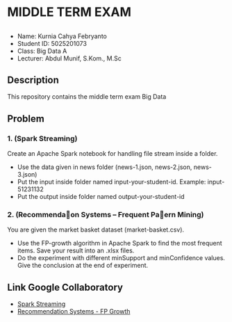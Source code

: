 # MIDDLE TERM EXAM
## 
- Name: Kurnia Cahya Febryanto
- Student ID: 5025201073
- Class: Big Data A
- Lecturer: Abdul Munif, S.Kom., M.Sc

## Description
This repository contains the middle term exam Big Data

## Problem
### 1. (Spark Streaming)
Create an Apache Spark notebook for handling file stream inside a folder.
- Use the data given in news folder (news-1.json, news-2.json, news-3.json)
- Put the input inside folder named input-your-student-id. Example: input-51231132
- Put the output inside folder named output-your-student-id
### 2. (Recommenda􀆟on Systems – Frequent Pa􀆩ern Mining)
You are given the market basket dataset (market-basket.csv).
- Use the FP-growth algorithm in Apache Spark to find the most frequent items. Save your result into an .xlsx files.
- Do the experiment with different minSupport and minConfidence values. Give the conclusion at the end of experiment.

## Link Google Collaboratory
- [Spark Streaming](https://colab.research.google.com/drive/1d-1VPEx-NgjASEn5P2tz06SJJovBvGqS?usp=sharing)
- [Recommendation Systems - FP Growth](https://colab.research.google.com/drive/1tTvtv5ISC-z0oo58-HHHHolarxuQGmS4?usp=sharing)

